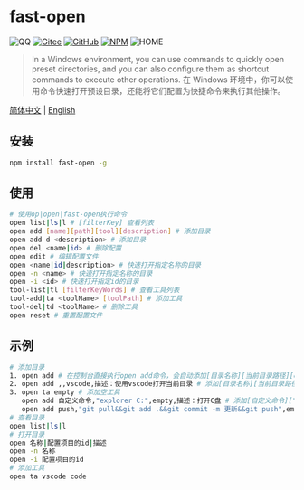 
 # fast-open
 ![QQ](https://img.shields.io/badge/QQ-306863030-green.svg) [![Gitee](https://img.shields.io/badge/Gitee-roman_123-blue.svg)](https://gitee.com/roman_123/fast-open) [![GitHub](https://img.shields.io/badge/GitHub-roman_123-blue.svg)](https://github.com/qq306863030/fast-open) [![NPM](https://img.shields.io/badge/NPM-roman_123-blue.svg)](https://www.npmjs.com/package/fast-open) ![HOME](https://img.shields.io/badge/HOME-fast_open-blue)

> In a Windows environment, you can use commands to quickly open preset directories, and you can also configure them as shortcut commands to execute other operations.
> 在 Windows 环境中，你可以使用命令快速打开预设目录，还能将它们配置为快捷命令来执行其他操作。

[简体中文](https://github.com/qq306863030/fast-open/blob/master/readme.md) | [English](https://github.com/qq306863030/fast-open/blob/master/readme.en.md)

## 安装
```bash
npm install fast-open -g 
```

## 使用
```bash
# 使用op|open|fast-open执行命令
open list|ls|l # [filterKey] 查看列表
open add [name][path][tool][description] # 添加目录
open add d <description> # 添加目录
open del <name|id> # 删除配置
open edit # 编辑配置文件
open <name|id|description> # 快速打开指定名称的目录
open -n <name> # 快速打开指定名称的目录
open -i <id> # 快速打开指定id的目录
tool-list|tl [filterKeyWords] # 查看工具列表
tool-add|ta <toolName> [toolPath] # 添加工具
tool-del|td <toolName> # 删除工具
open reset # 重置配置文件
```

## 示例
```bash
# 添加目录
1. open add # 在控制台直接执行open add命令，会自动添加[目录名称][当前目录路径][explorer][""]在配置文件中
2. open add ,,vscode,描述：使用vscode打开当前目录 # 添加[目录名称][当前目录路径][vscode][描述：使用vscode打开当前目录]在配置文件中，使用vscode打开当前目录的配置
3. open ta empty # 添加空工具
   open add 自定义命令,"explorer C:",empty,描述：打开C盘 # 添加[自定义命令]["explorer C:"][empty][描述：打开C盘]在配置文件中，打开C盘的配置
   open add push,"git pull&&git add .&&git commit -m 更新&&git push",empty,gitpush # 控制台输入open push即可提交代码
# 查看目录
open list|ls|l
# 打开目录
open 名称|配置项目的id|描述
open -n 名称
open -i 配置项目的id
# 添加工具
open ta vscode code
```